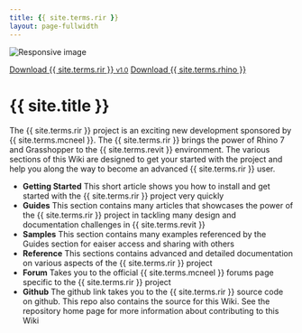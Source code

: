 ```yaml
---
title: {{ site.terms.rir }}
layout: page-fullwidth
---
```


<!-- intro video -->
<img src="https://via.placeholder.com/1024x600.png?text=Intro+Video" class="img-fluid" alt="Responsive image">

<!-- download links -->
<a type="button" class="btn btn-dark" href="{{ site.versions.one.rir_download }}" target="_blank">Download {{ site.terms.rir }} <small>v1.0</small></a>
<a type="button" class="btn btn-dark" href="{{ site.versions.one.rhino_download }}" target="_blank">Download {{ site.terms.rhino }}</a>

# {{ site.title }}

The {{ site.terms.rir }} project is an exciting new development sponsored by {{ site.terms.mcneel }}. The {{ site.terms.rir }} brings the power of Rhino 7 and Grasshopper to the {{ site.terms.revit }} environment. The various sections of this Wiki are designed to get your started with the project and help you along the way to become an advanced {{ site.terms.rir }} user.

- **Getting Started** This short article shows you how to install and get started with the {{ site.terms.rir }} project very quickly
- **Guides** This section contains many articles that showcases the power of the {{ site.terms.rir }} project in tackling many design and documentation challenges in {{ site.terms.revit }}
- **Samples** This section contains many examples referenced by the Guides section for eaiser access and sharing with others
- **Reference** This sections contains advanced and detailed documentation on various aspects of the {{ site.terms.rir }} project
- **Forum** Takes you to the official {{ site.terms.mcneel }} forums page specific to the {{ site.terms.rir }} project
- **Github** The github link takes you to the {{ site.terms.rir }} source code on github. This repo also contains the source for this Wiki. See the repository home page for more information about contributing to this Wiki


